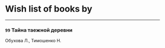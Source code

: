 # Wish list of books by [](https://www.facebook.com/profile.php?id=3448154788585127)
---

### `99` Тайна таежной деревни
Обухова Л., Тимошенко Н.


